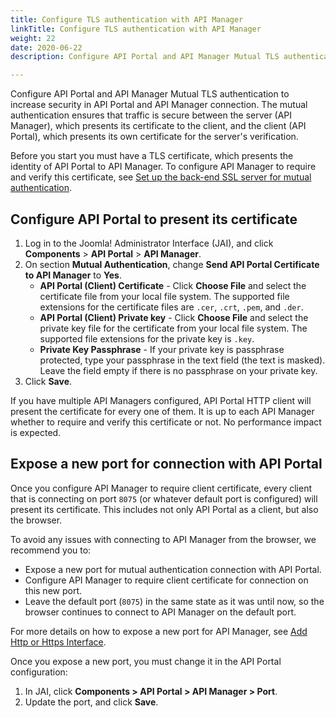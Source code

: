 ```yaml
---
title: Configure TLS authentication with API Manager
linkTitle: Configure TLS authentication with API Manager
weight: 22
date: 2020-06-22
description: Configure API Portal and API Manager Mutual TLS authentication to increase the level of security of your API Portal.

---
```

Configure API Portal and API Manager Mutual TLS authentication to increase security in API Portal and API Manager connection. The mutual authentication ensures that traffic is secure between the server (API Manager), which presents its certificate to the client, and the client (API Portal), which presents its own certificate for the server's verification.

Before you start you must have a TLS certificate, which presents the identity of API Portal to API Manager. To configure API Manager to require and verify this certificate, see [Set up the back-end SSL server for mutual authentication](/docs/apim_administration/apimgr_admin/api_mgmt_custom_policies/#set-up-the-back-end-ssl-server-for-mutual-authentication).

## Configure API Portal to present its certificate

1. Log in to the Joomla! Administrator Interface (JAI), and click **Components** > **API Portal** > **API Manager**.
2. On section **Mutual Authentication**, change **Send API Portal Certificate to API Manager** to **Yes**.
    * **API Portal (Client) Certificate** - Click **Choose File** and select the certificate file from your local file system. The supported file extensions for the certificate files are `.cer`, `.crt`, `.pem`, and `.der`.
    * **API Portal (Client) Private key** - Click **Choose File** and select the private key file for the certificate from your local file system. The supported file extensions for the private key is `.key`.
    * **Private Key Passphrase** - If your private key is passphrase protected, type your passphrase in the text field (the text is masked). Leave the field empty if there is no passphrase on your private key.
3. Click **Save**.

If you have multiple API Managers configured, API Portal HTTP client will present the certificate for every one of them. It is up to each API Manager whether to require and verify this certificate or not. No performance impact is expected.

## Expose a new port for connection with API Portal

Once you configure API Manager to require client certificate, every client that is connecting on port `8075` (or whatever default port is configured) will present its certificate. This includes not only API Portal as a client, but also the browser.

To avoid any issues with connecting to API Manager from the browser, we recommend you to:

* Expose a new port for mutual authentication connection with API Portal.
* Configure API Manager to require client certificate for connection on this new port.
* Leave the default port (`8075`) in the same state as it was until now, so the browser continues to connect to API Manager on the default port.

For more details on how to expose a new port for API Manager, see [Add Http or Https Interface](/docs/apim_policydev/apigw_gw_instances/general_services/#http-and-https-interfaces).

Once you expose a new port, you must change it in the API Portal configuration:

1. In JAI, click **Components > API Portal > API Manager > Port**.
2. Update the port, and click **Save**.
